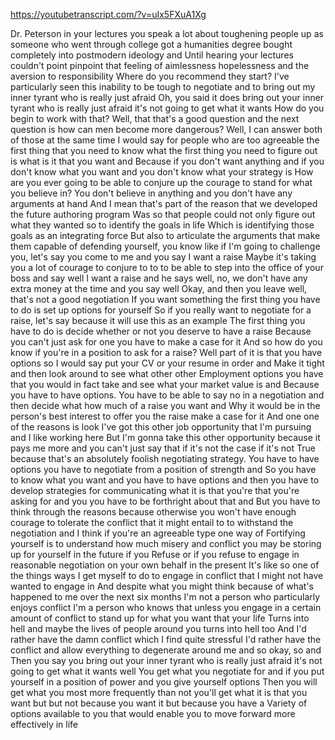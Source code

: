 https://youtubetranscript.com/?v=uIx5FXuA1Xg

 Dr. Peterson in your lectures you speak a lot about toughening people up as someone who went through college got a humanities degree bought completely into postmodern ideology and Until hearing your lectures couldn't point pinpoint that feeling of aimlessness hopelessness and the aversion to responsibility Where do you recommend they start? I've particularly seen this inability to be tough to negotiate and to bring out my inner tyrant who is really just afraid Oh, you said it does bring out your inner tyrant who is really just afraid it's not going to get what it wants How do you begin to work with that? Well, that that's a good question and the next question is how can men become more dangerous? Well, I can answer both of those at the same time I would say for people who are too agreeable the first thing that you need to know what the first thing you need to figure out is what is it that you want and Because if you don't want anything and if you don't know what you want and you don't know what your strategy is How are you ever going to be able to conjure up the courage to stand for what you believe in? You don't believe in anything and you don't have any arguments at hand And I mean that's part of the reason that we developed the future authoring program Was so that people could not only figure out what they wanted so to identify the goals in life Which is identifying those goals as an integrating force But also to articulate the arguments that make them capable of defending yourself, you know like if I'm going to challenge you, let's say you come to me and you say I want a raise Maybe it's taking you a lot of courage to conjure to to to be able to step into the office of your boss and say well I want a raise and he says well, no, we don't have any extra money at the time and you say well Okay, and then you leave well, that's not a good negotiation If you want something the first thing you have to do is set up options for yourself So if you really want to negotiate for a raise, let's say because it will use this as an example The first thing you have to do is decide whether or not you deserve to have a raise Because you can't just ask for one you have to make a case for it And so how do you know if you're in a position to ask for a raise? Well part of it is that you have options so I would say put your CV or your resume in order and Make it tight and then look around to see what other other Employment options you have that you would in fact take and see what your market value is and Because you have to have options. You have to be able to say no in a negotiation and then decide what how much of a raise you want and Why it would be in the person's best interest to offer you the raise make a case for it And one one of the reasons is look I've got this other job opportunity that I'm pursuing and I like working here But I'm gonna take this other opportunity because it pays me more and you can't just say that if it's not the case if it's not True because that's an absolutely foolish negotiating strategy. You have to have options you have to negotiate from a position of strength and So you have to know what you want and you have to have options and then you have to develop strategies for communicating what it is that you're that you're asking for and you you have to be forthright about that and But you have to think through the reasons because otherwise you won't have enough courage to tolerate the conflict that it might entail to to withstand the negotiation and I think if you're an agreeable type one way of Fortifying yourself is to understand how much misery and conflict you may be storing up for yourself in the future if you Refuse or if you refuse to engage in reasonable negotiation on your own behalf in the present It's like so one of the things ways I get myself to do to engage in conflict that I might not have wanted to engage in And despite what you might think because of what's happened to me over the next six months I'm not a person who particularly enjoys conflict I'm a person who knows that unless you engage in a certain amount of conflict to stand up for what you want that your life Turns into hell and maybe the lives of people around you turns into hell too And I'd rather have the damn conflict which I find quite stressful I'd rather have the conflict and allow everything to degenerate around me and so okay, so and Then you say you bring out your inner tyrant who is really just afraid it's not going to get what it wants well You get what you negotiate for and if you put yourself in a position of power and you give yourself options Then you will get what you most more frequently than not you'll get what it is that you want but but not because you want it but because you have a Variety of options available to you that would enable you to move forward more effectively in life